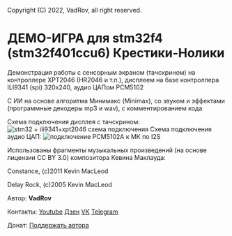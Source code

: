 Copyright (C) 2022, VadRov, all right reserved.

# ДЕМО-ИГРА для stm32f4 (stm32f401ccu6) Крестики-Нолики

Демонстрация работы с сенсорным экраном (тачскрином) на контроллере XPT2046 (HR2046 и т.п.), дисплеем на базе контроллера ILI9341 (spi) 320х240, аудио ЦАПом PCM5102
  
С ИИ на основе алгоритма Минимакс (Minimax), cо звуком и эффектами (программные декодеры mp3 и wav), c комментированием кода

Схема подключения дисплея с тачскрином:
![stm32 + ili9341+xpt2046 схема подключения](https://user-images.githubusercontent.com/111627147/211880060-12eb392f-d982-4026-aa97-a971dd6c6dfe.jpg)
Схема подключения аудио ЦАП:
![подключение PCM5102A к МК по I2S](https://user-images.githubusercontent.com/111627147/211880482-a84e0d50-aec9-43e3-8459-ae85eaa4b9b2.jpg)

Использованы фрагменты музыкальных произведений (на основе лицензии CC BY 3.0) композитора Кевина Маклауда:

Constance,  (с)2011 Kevin MacLeod

Delay Rock, (с)2005 Kevin MacLeod

Автор: **VadRov**

Контакты: [Youtube](https://www.youtube.com/@VadRov) [Дзен](https://dzen.ru/vadrov) [VK](https://vk.com/vadrov) [Telegram](https://t.me/vadrov_channel)

Донат: [Поддержать автора](https://yoomoney.ru/to/4100117522443917)
